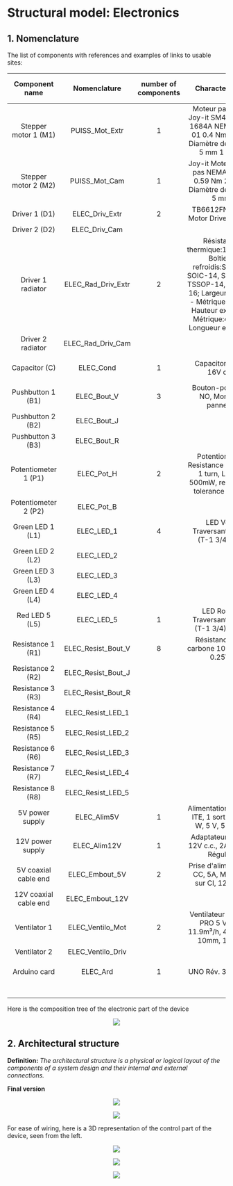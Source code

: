 # Structural model: Electronics

## 1. Nomenclature

The list of components with references and examples of links to usable sites:

Component name	| Nomenclature |	number of components |	Characteristics |	Links to the sites |	Unit price (€)|
| :---: | :---: | :---: | :---: | :---: | :---: |
Stepper motor 1 (M1) |	PUISS_Mot_Extr |	1	| Moteur pas à pas Joy-it SM42HT38-1684A NEMA-17-01 0.4 Nm 1.68 A Diamètre de l'arbre: 5 mm 1 pc(s) |	https://www.conrad.fr/p/moteur-pas-a-pas-joy-it-nema-17-01-04-nm-168-a-diametre-de-larbre-5-mm-1-pcs-1597325	| 31,99 |
Stepper motor 2 (M2) |	PUISS_Mot_Cam |	1	| Joy-it Moteur pas à pas NEMA17-06 0.59 Nm 2 A 2 A Diamètre de l'arbre: 5 mm |	https://www.conrad.fr/p/joy-it-moteur-pas-a-pas-nema17-06-059-nm-2-a-2-a-diametre-de-larbre-5-mm-2355876	| 21,49 |
Driver 1 (D1)	| ELEC_Driv_Extr |	2	| TB6612FNG Dual Motor Driver Carrier	| https://www.pololu.com/product/713	| 9,95 |  
Driver 2 (D2)	| ELEC_Driv_Cam	|
Driver 1 radiator	| ELEC_Rad_Driv_Extr	| 2	 | Résistance thermique:123°C/W; Boîtiers refroidis:SOIC-8, SOIC-14, SSOP-16, TSSOP-14, TSSOP-16; Largeur externe - Métrique:6.3mm; Hauteur externe - Métrique:4.8mm; Longueur externe - 	| https://fr.farnell.com/webapp/wcs/stores/servlet /CompareProductsDisplay?catalogId=15001&langId=-2&storeId=10160&catentryId=64708491&pageType=PDP	| 0,618 | 
Driver 2 radiator	| ELEC_Rad_Driv_Cam | 				
Capacitor (C)	| ELEC_Cond	| 1	| Capacitor 47μF, 16V c.c.	| https://fr.rs-online.com/web/p/condensateurs-electrolytiques/7110927?cm_mmc=FR-PLA-DS3A-_-google-_-CSS_FR_FR_Passifs_Whoop-_-(FR:Whoop!)+Condensateurs+%C3%A9lectrolytiques-_-7110927&matchtype=&pla-339621668050&gclid=Cj0KCQjwxIOXBhCrARIsAL1QFCaT7Q_rE7X_4SQt8N8Zu6aHp6PKWwv3yTqLVZFDtoSgLZNFndHlv44aApaUEALw_wcB&gclsrc=aw.ds	| 0,078 | 
Pushbutton 1 (B1)	| ELEC_Bout_V	| 3	| Bouton-poussoir, NO, Montage panneau	| https://fr.rs-online.com/web/p/boutons-poussoirs/8151834?aud-871567053779%3Apla-365975203081&cm_mmc=FR-PLA-DS3A-_-google-_-CFS_FR_FR_Schneider_Whoop-_-(FR%3AWhoop!)%20Interrupteurs%20(2)-_-8151834&gclid=Cj0KCQjwxIOXBhCrARIsAL1QFCZbOdo6Ri0mEeT1leJcbMdhEjlsmj2F4bzqcQj8dS_wv5ovp86AldUaAt9hEALw_wcB&gclsrc=aw.ds&matchtype=	| 16,9 | 
Pushbutton 2 (B2)	| ELEC_Bout_J	|  
Pushbutton 3 (B3)	| ELEC_Bout_R	|  
Potentiometer 1 (P1)	| ELEC_Pot_H	| 2	| Potentiometer: Resistance 10kohm, 1 turn, Linear, 500mW, resistance tolerance ± 20%	| https://fr.farnell.com/tt-electronics-bi-technologies/p231-fc20br10k/potentiometre-rotatif-10k-20mm/dp/2771755?st=potentiometre%20rotatif	| 1,68 | 
Potentiometer 2 (P2)	| ELEC_Pot_B	| 			
Green LED 1 (L1)	| ELEC_LED_1	| 4	| LED Vert, Traversant, 5 mm (T-1 3/4), 2 V	| https://fr.rs-online.com/web/p/leds/7088022p?cm_mmc=FR-PLA-DS3A-_-google-_-CSS_FR_FR_Afficheurs_et_optoelectronique_Whoop-_-(FR:Whoop!)+LEDs-_-7088022P&matchtype=&pla-834413916684&gclid=Cj0KCQjwxIOXBhCrARIsAL1QFCYk1e3LMUt7p1XBNJRN2BUuUm2WMwk3iOHTFCnizzsr4hlkoqhmzT8aAi9eEALw_wcB&gclsrc=aw.ds	| 0,268 | 
Green LED 2 (L2)	| ELEC_LED_2	| 	
Green LED 3 (L3)	| ELEC_LED_3	| 		
Green LED 4 (L4)	| ELEC_LED_4	| 			
Red LED 5 (L5)	| ELEC_LED_5	| 1	| LED Rouge, Traversant, 5 mm (T-1 3/4), 2,6 V	| https://fr.rs-online.com/web/p/leds/1278393?cm_mmc=FR-PLA-DS3A-_-google-_-CSS_FR_FR_Afficheurs_et_optoelectronique_Whoop-_-(FR:Whoop!)+LEDs-_-1278393&matchtype=&pla-302722872933&gclid=Cj0KCQjwxIOXBhCrARIsAL1QFCYVfGLEzypoiNEvZWrra4NUpec1AlHI-cAAueNsmEW-s_PTFDmVd0UaAoqTEALw_wcB&gclsrc=aw.ds	| 0,088 | 
Resistance 1 (R1)	| ELEC_Resist_Bout_V	| 8	| Résistance Film carbone 100Ω ±5%, 0.25W	| https://fr.rs-online.com/web/p/resistances-traversantes/7077587	| 0,278 | 
Resistance 2 (R2)	| ELEC_Resist_Bout_J | 		
Resistance 3 (R3)	| ELEC_Resist_Bout_R | 			
Resistance 4 (R4)	| ELEC_Resist_LED_1	| 		
Resistance 5 (R5)	| ELEC_Resist_LED_2	| 			
Resistance 6 (R6)	| ELEC_Resist_LED_3	| 		
Resistance 7 (R7)	| ELEC_Resist_LED_4	| 			
Resistance 8 (R8)	| ELEC_Resist_LED_5	| 
5V power supply	| ELEC_Alim5V	| 1	| Alimentation AC/DC, ITE, 1 sortie, 2.75 W, 5 V, 550 mA	| https://fr.farnell.com/brainboxes/pw-600/power-supply-5v-1a-es-357/dp/2096366?st=alimentation%205v	| 27,77 | 
12V power supply	| ELEC_Alim12V	| 1	| Adaptateur AC/DC 12V c.c., 2A, 24W, , Régulée	| https://fr.rs-online.com/web/p/adaptateurs-ac-dc/1753324?cm_mmc=FR-PLA-DS3A-_-google-_-CSS_FR_FR_Alimentations_et_transformateurs_Whoop-_-(FR:Whoop!)+Adaptateurs+AC/DC-_-1753324&matchtype=&pla-370976687757&gclid=Cj0KCQjwxIOXBhCrARIsAL1QFCbjgBdOY3BMhupPiywYVdsT5aeT05L4zefR6RXDtFUW6gS1CuGbczEaAmj8EALw_wcB&gclsrc=aw.ds	| 16,26 | 
5V coaxial cable end	| ELEC_Embout_5V	| 2	| Prise d'alimentation CC, 5A, Montage sur CI, 12 V c.c.	| https://fr.rs-online.com/web/p/connecteurs-d-alimentation-dc/8051696	| 2,359 | 
12V coaxial cable end	| ELEC_Embout_12V	| 		
Ventilator 1	| ELEC_Ventilo_Mot	| 2	| Ventilateur axial RS PRO 5 V c.c., 11.9m³/h, 40 x 40 x 10mm, 1.92W	| https://fr.rs-online.com/web/p/ventilateurs-axiaux/7897858?cm_mmc=FR-PLA-DS3A-_-google-_-CSS_FR_FR_Chauffage_%26_ventilation_et_air_conditionne_Whoop-_-(FR:Whoop!)+Ventilateurs+axiaux+(2)-_-7897858&matchtype=&pla-475514636566&gclid=Cj0KCQjwxIOXBhCrARIsAL1QFCZHMrid9mmDNu3gS1Z1DK1VgvmU1g3jfntRcnVzLYc1X8ZK7yz8A9QaAoOXEALw_wcB&gclsrc=aw.ds	| 7,08 | 
Ventilator 2	| ELEC_Ventilo_Driv	| 		
Arduino card	| ELEC_Ard	| 1	| UNO Rév. 3 Arduino	| https://fr.rs-online.com/web/p/arduino/7154081?cm_mmc=FR-PLA-DS3A-_-google-_-CSS_FR_FR_Raspberry_Pi_%26_Arduino_%26_Outils_de_developpement_Whoop-_-(FR:Whoop!)+Arduino-_-7154081&matchtype=&aud-827186183686:pla-339391921421&gclid=Cj0KCQjwxIOXBhCrARIsAL1QFCZg_iLNqiF-tBPj6V5rdmA0EW2CjRNORrWGV6KyqY_00fqD72AHXBQaArdnEALw_wcB&gclsrc=aw.ds	| 28,1 | 
| | | | | Total	| 223,146 | 


Here is the composition tree of the electronic part of the device

<p align="center">
  <img src="https://github.com/TomGosnik/FairEmbo-Project/blob/main/Source/Pictures/Design_Structural%20model_Electronics_Electronics%20tree.png" />
</p>

## 2. Architectural structure

**Definition:** *The architectural structure is a physical or logical layout of the components of a system design and their internal and external connections.*


**Final version**
<p align="center">
<img src="https://github.com/TomGosnik/FairEmbo-Project/blob/main/Source/Pictures/Design_Structural%20model_Electronics_Logical%20architectural%20structure%20(2).jpg" />
</p>

<p align="center">
<img src="https://github.com/TomGosnik/FairEmbo-Project/blob/main/Source/Pictures/PCB%20pinout.jpg" />
</p>

For ease of wiring, here is a 3D representation of the control part of the device, seen from the left. 

<p align="center">
  <img src="https://github.com/TomGosnik/FairEmbo-Project/blob/main/Source/Pictures/cablage1.jpg" />
</p>
<p align="center">
  <img src="https://github.com/TomGosnik/FairEmbo-Project/blob/main/Source/Pictures/cablage 2.jpg" />
</p><p align="center">
  <img src="https://github.com/TomGosnik/FairEmbo-Project/blob/main/Source/Pictures/cablage 3.jpg" />
</p>
